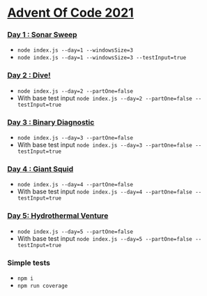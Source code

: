 # [Advent Of Code 2021](https://adventofcode.com)

### [Day 1 : Sonar Sweep](https://github.com/damisv/adventofcode2021/tree/main/src/day_1)
- `node index.js --day=1 --windowsSize=3`
- `node index.js --day=1 --windowsSize=3 --testInput=true`
### [Day 2 : Dive!](https://github.com/damisv/adventofcode2021/tree/main/src/day_2)
- `node index.js --day=2 --partOne=false`
- With base test input `node index.js --day=2 --partOne=false --testInput=true`

### [Day 3 : Binary Diagnostic](https://github.com/damisv/adventofcode2021/tree/main/src/day_3)
- `node index.js --day=3 --partOne=false`
- With base test input `node index.js --day=3 --partOne=false --testInput=true`

### [Day 4 : Giant Squid](https://github.com/damisv/adventofcode2021/tree/main/src/day_4)
- `node index.js --day=4 --partOne=false`
- With base test input `node index.js --day=4 --partOne=false --testInput=true`

### [Day 5: Hydrothermal Venture](https://github.com/damisv/adventofcode2021/tree/main/src/day_5)
- `node index.js --day=5 --partOne=false`
- With base test input `node index.js --day=5 --partOne=false --testInput=true`

### Simple tests
- `npm i`
- `npm run coverage`
